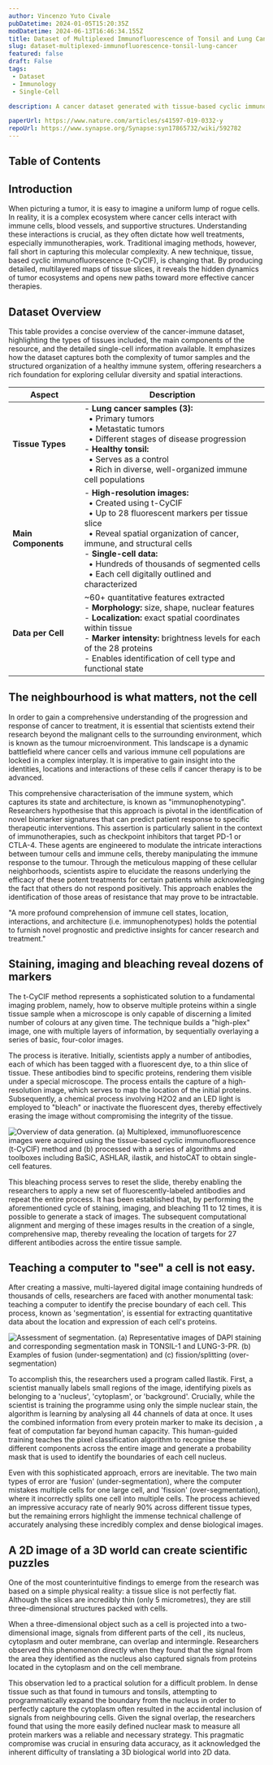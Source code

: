 ```yaml
---
author: Vincenzo Yuto Civale
pubDatetime: 2024-01-05T15:20:35Z
modDatetime: 2024-06-13T16:46:34.155Z
title: Dataset of Multiplexed Immunofluorescence of Tonsil and Lung Cancer 
slug: dataset-multiplexed-immunofluorescence-tonsil-lung-cancer
featured: false
draft: False
tags:
 - Dataset
 - Immunology
 - Single-Cell

description: A cancer dataset generated with tissue-based cyclic immunofluorescence (t-CyCIF). By combining high-resolution imaging with single-cell data, it reveals the hidden dynamics of tumor ecosystems and the immune microenvironment

paperUrl: https://www.nature.com/articles/s41597-019-0332-y
repoUrl: https://www.synapse.org/Synapse:syn17865732/wiki/592782
---
```


## Table of Contents

## Introduction

When picturing a tumor, it is easy to imagine a uniform lump of rogue cells. In reality, it is a complex ecosystem where cancer cells interact with immune cells, blood vessels, and supportive structures. Understanding these interactions is crucial, as they often dictate how well treatments, especially immunotherapies, work. Traditional imaging methods, however, fall short in capturing this molecular complexity. A new technique, tissue, based cyclic immunofluorescence (t-CyCIF), is changing that. By producing detailed, multilayered maps of tissue slices, it reveals the hidden dynamics of tumor ecosystems and opens new paths toward more effective cancer therapies.


## Dataset Overview

This table provides a concise overview of the cancer-immune dataset, highlighting the types of tissues included, the main components of the resource, and the detailed single-cell information available. It emphasizes how the dataset captures both the complexity of tumor samples and the structured organization of a healthy immune system, offering researchers a rich foundation for exploring cellular diversity and spatial interactions.

| Aspect              | Description                                                                                                                                                                                                                                                                                                                             |
| ------------------- | --------------------------------------------------------------------------------------------------------------------------------------------------------------------------------------------------------------------------------------------------------------------------------------------------------------------------------------- |
| **Tissue Types**    | - **Lung cancer samples (3):** <br>   • Primary tumors <br>   • Metastatic tumors <br>   • Different stages of disease progression <br> - **Healthy tonsil:** <br>   • Serves as a control <br>   • Rich in diverse, well-organized immune cell populations                                                                             |
| **Main Components** | - **High-resolution images:** <br>   • Created using t-CyCIF <br>   • Up to 28 fluorescent markers per tissue slice <br>   • Reveal spatial organization of cancer, immune, and structural cells <br> - **Single-cell data:** <br>   • Hundreds of thousands of segmented cells <br>   • Each cell digitally outlined and characterized |
| **Data per Cell**   | ~60+ quantitative features extracted <br> - **Morphology:** size, shape, nuclear features <br> - **Localization:** exact spatial coordinates within tissue <br> - **Marker intensity:** brightness levels for each of the 28 proteins <br> - Enables identification of cell type and functional state                                 |



## The neighbourhood is what matters, not the cell

In order to gain a comprehensive understanding of the progression and response of cancer to treatment, it is essential that scientists extend their research beyond the malignant cells to the surrounding environment, which is known as the tumour microenvironment. This landscape is a dynamic battlefield where cancer cells and various immune cell populations are locked in a complex interplay. It is imperative to gain insight into the identities, locations and interactions of these cells if cancer therapy is to be advanced.

This comprehensive characterisation of the immune system, which captures its state and architecture, is known as "immunophenotyping". Researchers hypothesise that this approach is pivotal in the identification of novel biomarker signatures that can predict patient response to specific therapeutic interventions. This assertion is particularly salient in the context of immunotherapies, such as checkpoint inhibitors that target PD-1 or CTLA-4. These agents are engineered to modulate the intricate interactions between tumour cells and immune cells, thereby manipulating the immune response to the tumour. Through the meticulous mapping of these cellular neighborhoods, scientists aspire to elucidate the reasons underlying the efficacy of these potent treatments for certain patients while acknowledging the fact that others do not respond positively. This approach enables the identification of those areas of resistance that may prove to be intractable.

"A more profound comprehension of immune cell states, location, interactions, and architecture (i.e. immunophenotypes) holds the potential to furnish novel prognostic and predictive insights for cancer research and treatment."

## Staining, imaging and bleaching reveal dozens of markers

The t-CyCIF method represents a sophisticated solution to a fundamental imaging problem, namely, how to observe multiple proteins within a single tissue sample when a microscope is only capable of discerning a limited number of colours at any given time. The technique builds a "high-plex" image, one with multiple layers of information, by sequentially overlaying a series of basic, four-color images.

The process is iterative. Initially, scientists apply a number of antibodies, each of which has been tagged with a fluorescent dye, to a thin slice of tissue. These antibodies bind to specific proteins, rendering them visible under a special microscope. The process entails the capture of a high-resolution image, which serves to map the location of the initial proteins. Subsequently, a chemical process involving H2O2 and an LED light is employed to "bleach" or inactivate the fluorescent dyes, thereby effectively erasing the image without compromising the integrity of the tissue.

![Overview of data generation. (a) Multiplexed, immunofluorescence images were acquired using the
tissue-based cyclic immunofluorescence (t-CyCIF) method and (b) processed with a series of algorithms and
toolboxes including BaSiC, ASHLAR, ilastik, and histoCAT to obtain single-cell features.](@/assets/images/2025/dataset-multiplexed-immunofluorescence-tonsil-lung-cancer/acquisition_methods.png)

This bleaching process serves to reset the slide, thereby enabling the researchers to apply a new set of fluorescently-labeled antibodies and repeat the entire process. It has been established that, by performing the aforementioned cycle of staining, imaging, and bleaching 11 to 12 times, it is possible to generate a stack of images. The subsequent computational alignment and merging of these images results in the creation of a single, comprehensive map, thereby revealing the location of targets for 27 different antibodies across the entire tissue sample.

## Teaching a computer to "see" a cell is not easy.

After creating a massive, multi-layered digital image containing hundreds of thousands of cells, researchers are faced with another monumental task: teaching a computer to identify the precise boundary of each cell. This process, known as 'segmentation', is essential for extracting quantitative data about the location and expression of each cell's proteins.

![Assessment of segmentation. (a) Representative images of DAPI staining and corresponding
segmentation mask in TONSIL-1 and LUNG-3-PR. (b) Examples of fusion (under-segmentation) and (c)
fission/splitting (over-segmentation)](@/assets/images/2025/dataset-multiplexed-immunofluorescence-tonsil-lung-cancer/segmentation.png)

To accomplish this, the researchers used a program called Ilastik. First, a scientist manually labels small regions of the image, identifying pixels as belonging to a 'nucleus', 'cytoplasm', or 'background'. Crucially, while the scientist is training the programme using only the simple nuclear stain, the algorithm is learning by analysing all 44 channels of data at once. It uses the combined information from every protein marker to make its decision ,  a feat of computation far beyond human capacity. This human-guided training teaches the pixel classification algorithm to recognise these different components across the entire image and generate a probability mask that is used to identify the boundaries of each cell nucleus.

Even with this sophisticated approach, errors are inevitable. The two main types of error are 'fusion' (under-segmentation), where the computer mistakes multiple cells for one large cell, and 'fission' (over-segmentation), where it incorrectly splits one cell into multiple cells. The process achieved an impressive accuracy rate of nearly 90% across different tissue types, but the remaining errors highlight the immense technical challenge of accurately analysing these incredibly complex and dense biological images.

## A 2D image of a 3D world can create scientific puzzles

One of the most counterintuitive findings to emerge from the research was based on a simple physical reality: a tissue slice is not perfectly flat. Although the slices are incredibly thin (only 5 micrometres), they are still three-dimensional structures packed with cells.

When a three-dimensional object such as a cell is projected into a two-dimensional image, signals from different parts of the cell ,  its nucleus, cytoplasm and outer membrane, can overlap and intermingle. Researchers observed this phenomenon directly when they found that the signal from the area they identified as the nucleus also captured signals from proteins located in the cytoplasm and on the cell membrane.

This observation led to a practical solution for a difficult problem. In dense tissue such as that found in tumours and tonsils, attempting to programmatically expand the boundary from the nucleus in order to perfectly capture the cytoplasm often resulted in the accidental inclusion of signals from neighbouring cells. Given the signal overlap, the researchers found that using the more easily defined nuclear mask to measure all protein markers was a reliable and necessary strategy. This pragmatic compromise was crucial in ensuring data accuracy, as it acknowledged the inherent difficulty of translating a 3D biological world into 2D data.